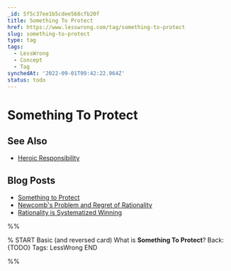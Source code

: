 ```yaml
---
_id: 5f5c37ee1b5cdee568cfb20f
title: Something To Protect
href: https://www.lesswrong.com/tag/something-to-protect
slug: something-to-protect
type: tag
tags:
  - LessWrong
  - Concept
  - Tag
synchedAt: '2022-09-01T09:42:22.964Z'
status: todo
---
```


# Something To Protect

## See Also

- [Heroic Responsibility](/tag/heroic-responsibility)

## Blog Posts

- [Something to Protect](http://lesswrong.com/lw/nb/something_to_protect/)
- [Newcomb's Problem and Regret of Rationality](http://lesswrong.com/lw/nc/newcombs_problem_and_regret_of_rationality/)
- [Rationality is Systematized Winning](http://lesswrong.com/lw/7i/rationality_is_systematized_winning/)


%%

% START
Basic (and reversed card)
What is **Something To Protect**?
Back: {TODO}
Tags: LessWrong
END

%%
	
